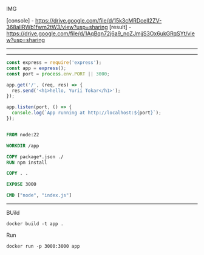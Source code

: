 

IMG

[console] - https://drive.google.com/file/d/15k3cMRDceIl2ZV-368allRWb1fwm2tW3/view?usp=sharing
[result] - https://drive.google.com/file/d/1AqBqn72j6a9_noZJmjjS3Ox6ukGRqSYt/view?usp=sharing

--- 
---

```js
const express = require('express');
const app = express();
const port = process.env.PORT || 3000;

app.get('/', (req, res) => {
  res.send('<h1>hello, Yurii Tokar</h1>');
});

app.listen(port, () => {
  console.log(`App running at http://localhost:${port}`);
});
```



``` Dockerfile

FROM node:22

WORKDIR /app

COPY package*.json ./
RUN npm install

COPY . .

EXPOSE 3000

CMD ["node", "index.js"]
```
---

BUild 

```
docker build -t app .
```

Run
```
docker run -p 3000:3000 app
```

